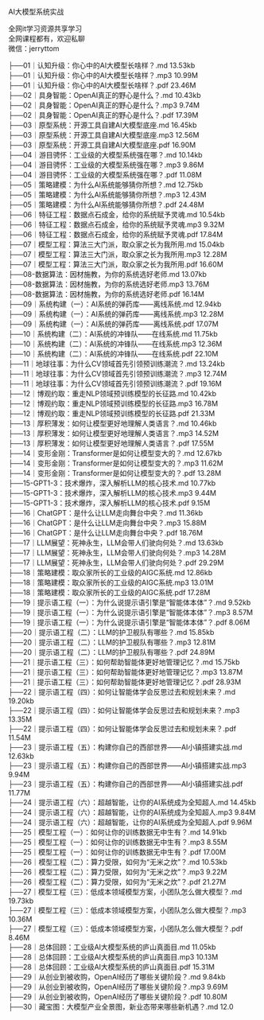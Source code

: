 AI大模型系统实战

全网it学习资源共享学习<br>全网课程都有，欢迎私聊<br>微信：jerryttom<br>

├──01｜认知升级：你心中的AI大模型长啥样？.md 13.53kb<br> ├──01｜认知升级：你心中的AI大模型长啥样？.mp3 10.99M<br> ├──01｜认知升级：你心中的AI大模型长啥样？.pdf 23.46M<br> ├──02｜具身智能：OpenAI真正的野心是什么？.md 10.43kb<br> ├──02｜具身智能：OpenAI真正的野心是什么？.mp3 9.74M<br> ├──02｜具身智能：OpenAI真正的野心是什么？.pdf 17.39M<br> ├──03｜原型系统：开源工具自建AI大模型底座.md 16.45kb<br> ├──03｜原型系统：开源工具自建AI大模型底座.mp3 12.56M<br> ├──03｜原型系统：开源工具自建AI大模型底座.pdf 16.90M<br> ├──04｜游目骋怀：工业级的大模型系统强在哪？.md 10.14kb<br> ├──04｜游目骋怀：工业级的大模型系统强在哪？.mp3 9.86M<br> ├──04｜游目骋怀：工业级的大模型系统强在哪？.pdf 11.08M<br> ├──05｜策略建模：为什么AI系统能够猜你所想？.md 12.75kb<br> ├──05｜策略建模：为什么AI系统能够猜你所想？.mp3 12.43M<br> ├──05｜策略建模：为什么AI系统能够猜你所想？.pdf 24.48M<br> ├──06｜特征工程：数据点石成金，给你的系统赋予灵魂.md 10.54kb<br> ├──06｜特征工程：数据点石成金，给你的系统赋予灵魂.mp3 9.32M<br> ├──06｜特征工程：数据点石成金，给你的系统赋予灵魂.pdf 17.84M<br> ├──07｜模型工程：算法三大门派，取众家之长为我所用.md 15.04kb<br> ├──07｜模型工程：算法三大门派，取众家之长为我所用.mp3 12.28M<br> ├──07｜模型工程：算法三大门派，取众家之长为我所用.pdf 16.60M<br> ├──08-数据算法：因材施教，为你的系统选好老师.md 13.07kb<br> ├──08-数据算法：因材施教，为你的系统选好老师.mp3 13.76M<br> ├──08-数据算法：因材施教，为你的系统选好老师.pdf 16.14M<br> ├──09｜系统构建（一）：AI系统的弹药库——离线系统.md 12.94kb<br> ├──09｜系统构建（一）：AI系统的弹药库——离线系统.mp3 12.28M<br> ├──09｜系统构建（一）：AI系统的弹药库——离线系统.pdf 17.07M<br> ├──10｜系统构建（二）：AI系统的冲锋队——在线系统.md 11.75kb<br> ├──10｜系统构建（二）：AI系统的冲锋队——在线系统.mp3 12.36M<br> ├──10｜系统构建（二）：AI系统的冲锋队——在线系统.pdf 22.10M<br> ├──11｜地球往事：为什么CV领域首先引领预训练潮流？.md 13.24kb<br> ├──11｜地球往事：为什么CV领域首先引领预训练潮流？.mp3 12.74M<br> ├──11｜地球往事：为什么CV领域首先引领预训练潮流？.pdf 19.16M<br> ├──12｜博观约取：重走NLP领域预训练模型的长征路.md 10.42kb<br> ├──12｜博观约取：重走NLP领域预训练模型的长征路.mp3 16.78M<br> ├──12｜博观约取：重走NLP领域预训练模型的长征路.pdf 21.33M<br> ├──13｜厚积薄发：如何让模型更好地理解人类语言？.md 10.46kb<br> ├──13｜厚积薄发：如何让模型更好地理解人类语言？.mp3 14.52M<br> ├──13｜厚积薄发：如何让模型更好地理解人类语言？.pdf 17.55M<br> ├──14｜变形金刚：Transformer是如何让模型变大的？.md 12.67kb<br> ├──14｜变形金刚：Transformer是如何让模型变大的？.mp3 11.62M<br> ├──14｜变形金刚：Transformer是如何让模型变大的？.pdf 13.28M<br> ├──15-GPT1-3：技术爆炸，深入解析LLM的核心技术.md 10.77kb<br> ├──15-GPT1-3：技术爆炸，深入解析LLM的核心技术.mp3 9.44M<br> ├──15-GPT1-3：技术爆炸，深入解析LLM的核心技术.pdf 9.15M<br> ├──16｜ChatGPT：是什么让LLM走向舞台中央？.md 11.36kb<br> ├──16｜ChatGPT：是什么让LLM走向舞台中央？.mp3 15.88M<br> ├──16｜ChatGPT：是什么让LLM走向舞台中央？.pdf 18.76M<br> ├──17｜LLM展望：死神永生，LLM会带人们驶向何处？.md 13.63kb<br> ├──17｜LLM展望：死神永生，LLM会带人们驶向何处？.mp3 14.28M<br> ├──17｜LLM展望：死神永生，LLM会带人们驶向何处？.pdf 29.29M<br> ├──18｜策略建模：取众家所长的工业级的AIGC系统.md 12.86kb<br> ├──18｜策略建模：取众家所长的工业级的AIGC系统.mp3 13.01M<br> ├──18｜策略建模：取众家所长的工业级的AIGC系统.pdf 17.28M<br> ├──19｜提示语工程（一）：为什么说提示语引擎是“智能体本体”？.md 9.52kb<br> ├──19｜提示语工程（一）：为什么说提示语引擎是“智能体本体”？.mp3 8.57M<br> ├──19｜提示语工程（一）：为什么说提示语引擎是“智能体本体”？.pdf 8.06M<br> ├──20｜提示语工程（二）：LLM的护卫舰队有哪些？.md 15.85kb<br> ├──20｜提示语工程（二）：LLM的护卫舰队有哪些？.mp3 12.81M<br> ├──20｜提示语工程（二）：LLM的护卫舰队有哪些？.pdf 24.89M<br> ├──21｜提示语工程（三）：如何帮助智能体更好地管理记忆？.md 15.75kb<br> ├──21｜提示语工程（三）：如何帮助智能体更好地管理记忆？.mp3 13.87M<br> ├──21｜提示语工程（三）：如何帮助智能体更好地管理记忆？.pdf 28.93M<br> ├──22｜提示语工程（四）：如何让智能体学会反思过去和规划未来？.md 19.20kb<br> ├──22｜提示语工程（四）：如何让智能体学会反思过去和规划未来？.mp3 13.35M<br> ├──22｜提示语工程（四）：如何让智能体学会反思过去和规划未来？.pdf 11.54M<br> ├──23｜提示语工程（五）：构建你自己的西部世界——AI小镇搭建实战.md 12.63kb<br> ├──23｜提示语工程（五）：构建你自己的西部世界——AI小镇搭建实战.mp3 9.94M<br> ├──23｜提示语工程（五）：构建你自己的西部世界——AI小镇搭建实战.pdf 11.77M<br> ├──24｜提示语工程（六）：超越智能，让你的AI系统成为全知超人.md 14.45kb<br> ├──24｜提示语工程（六）：超越智能，让你的AI系统成为全知超人.mp3 9.84M<br> ├──24｜提示语工程（六）：超越智能，让你的AI系统成为全知超人.pdf 9.96M<br> ├──25｜模型工程（一）：如何让你的训练数据无中生有？.md 14.91kb<br> ├──25｜模型工程（一）：如何让你的训练数据无中生有？.mp3 8.55M<br> ├──25｜模型工程（一）：如何让你的训练数据无中生有？.pdf 17.00M<br> ├──26｜模型工程（二）：算力受限，如何为“无米之炊”？.md 10.53kb<br> ├──26｜模型工程（二）：算力受限，如何为“无米之炊”？.mp3 9.22M<br> ├──26｜模型工程（二）：算力受限，如何为“无米之炊”？.pdf 21.27M<br> ├──27｜模型工程（三）：低成本领域模型方案，小团队怎么做大模型？.md 19.73kb<br> ├──27｜模型工程（三）：低成本领域模型方案，小团队怎么做大模型？.mp3 10.36M<br> ├──27｜模型工程（三）：低成本领域模型方案，小团队怎么做大模型？.pdf 8.46M<br> ├──28｜总体回顾：工业级AI大模型系统的庐山真面目.md 11.05kb<br> ├──28｜总体回顾：工业级AI大模型系统的庐山真面目.mp3 10.13M<br> ├──28｜总体回顾：工业级AI大模型系统的庐山真面目.pdf 15.31M<br> ├──29｜从创业到被收购，OpenAI经历了哪些关键阶段？.md 9.84kb<br> ├──29｜从创业到被收购，OpenAI经历了哪些关键阶段？.mp3 9.69M<br> ├──29｜从创业到被收购，OpenAI经历了哪些关键阶段？.pdf 10.80M<br> ├──30｜藏宝图：大模型产业全景图，新业态带来哪些新机遇？.md 12.0